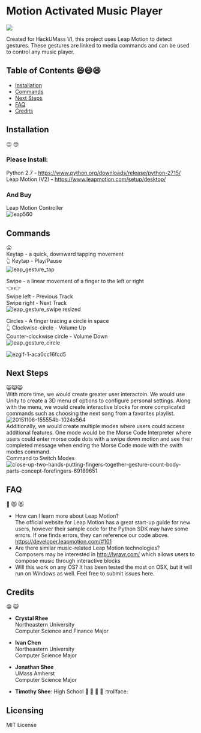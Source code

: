 # Motion Activated Music Player  
<img src="https://user-images.githubusercontent.com/25557896/46908646-c1499580-cef3-11e8-93c7-9a2243e19933.png"/>
  
Created for HackUMass VI, this project uses Leap Motion to detect gestures. These gestures are linked to media commands and can be used to control any music player.  
## Table of Contents  :smile::smile::smile:
- [Installation](#installation)  
- [Commands](#commands)  
- [Next Steps](#next-steps)  
- [FAQ](#faq)  
- [Credits](#credits)  
## Installation
:wink: :kissing_smiling_eyes:
### Please Install:  
  Python 2.7  - https://www.python.org/downloads/release/python-2715/  
  Leap Motion (V2) - https://www.leapmotion.com/setup/desktop/  
### And Buy  
  Leap Motion Controller  
  ![leap560](https://user-images.githubusercontent.com/25557896/46907770-abcd6f00-cee5-11e8-8a68-b1144c110064.jpg)
## Commands
:open_mouth:    
Keytap -  a quick, downward tapping movement  
:point_up_2:
Keytap - Play/Pause  
![leap_gesture_tap](https://user-images.githubusercontent.com/25557896/46910611-822c3c00-cf15-11e8-9012-db2364a5478e.png)  

Swipe - a linear movement of a finger to the left or right  
:point_left:  :point_right:  
Swipe left - Previous Track  
Swipe right - Next Track  
![leap_gesture_swipe resized](https://user-images.githubusercontent.com/25557896/46910758-40e95b80-cf18-11e8-889c-39430127dc51.png)  

Circles - A finger tracing a circle in space  
:point_up_2:
Clockwise-circle - Volume Up  
Counter-clockwise circle - Volume Down  
![leap_gesture_circle](https://user-images.githubusercontent.com/25557896/46910609-7fc9e200-cf15-11e8-9b25-c09985cea990.png)  

![ezgif-1-aca0cc16fcd5](https://user-images.githubusercontent.com/25557896/46909380-7c2b6080-ceff-11e8-8fab-c86d151e9dfd.gif)  
## Next Steps  
:smile_cat::smile_cat::smile_cat:  
With more time, we would create greater user interactoin. We would use Unity to create a 3D menu of options to configure personal settings. Along with the menu, we would create interactive blocks for more complicated commands such as choosing the next song from a favorites playlist.
![20151106-155554b-1024x564](https://user-images.githubusercontent.com/25557896/46912083-0644ea80-cf3b-11e8-9c79-6972cdd30b76.jpg)  
Additionally, we would create multiple modes where users could access additional features. One mode would be the Morse Code Interpreter where users could enter morse code dots with a swipe down motion and see their completed message when ending the Morse Code mode with the swith modes command.  
Command to Switch Modes  
![close-up-two-hands-putting-fingers-together-gesture-count-body-parts-concept-forefingers-69189651](https://user-images.githubusercontent.com/25557896/46912181-57091300-cf3c-11e8-90f7-31f93c17897b.jpg)  
## FAQ
:japanese_ogre: :pouting_cat: :heart_eyes_cat:
- How can I learn more about Leap Motion?  
The official website for Leap Motion has a great start-up guide for new users, however their sample code for the Python SDK may have some errors. If one finds errors, they can reference our code above.  
https://developer.leapmotion.com/#101  
- Are there similar music-related Leap Motion technologies?  
Composers may be interested in http://lyravr.com/ which allows users to compose music through interactive blocks
- Will this work on any OS?
It has been tested the most on OSX, but it will run on Windows as well. Feel free to submit issues here.
## Credits
:grin: :smiley_cat:
- **Crystal Rhee**  
  Northeastern University  
  Computer Science and Finance Major  

- **Ivan Chen**  
  Northeastern University  
  Computer Science Major  

- **Jonathan Shee**  
  UMass Amherst  
  Computer Science Major  

- **Timothy Shee**:  High School :love_letter: :eyes: :tongue: :lips: :trollface:
## Licensing  
  MIT License
